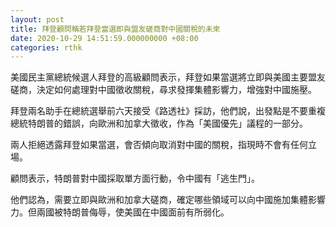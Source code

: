 ```yaml
---
layout: post
title: 拜登顧問稱若拜登當選即與盟友磋商對中國關稅的未來
date: 2020-10-29 14:51:59.000000000 +08:00
categories: rthk
---
```


美國民主黨總統候選人拜登的高級顧問表示，拜登如果當選將立即與美國主要盟友磋商，決定如何處理對中國徵收關稅，尋求發揮集體影響力，增強對中國施壓。

拜登兩名助手在總統選舉前六天接受《路透社》採訪，他們說，出發點是不要重複總統特朗普的錯誤，向歐洲和加拿大徵收，作為「美國優先」議程的一部分。

兩人拒絕透露拜登如果當選，會否傾向取消對中國的關稅，指現時不會有任何立場。

顧問表示，特朗普對中國採取單方面行動，令中國有「逃生門」。

他們認為，需要立即與歐洲和加拿大磋商，確定哪些領域可以向中國施加集體影響力。但兩國被特朗普侮辱，使美國在中國面前有所弱化。
